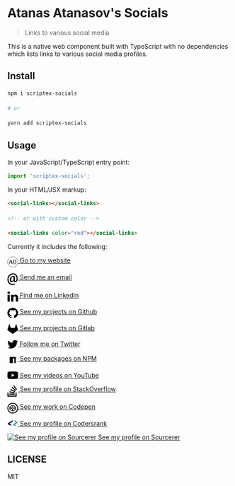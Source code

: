 # Atanas Atanasov's Socials

> Links to various social media

This is a native web component built with TypeScript with no dependencies which lists links to various social media profiles.

## Install

```sh
npm i scriptex-socials

# or

yarn add scriptex-socials
```

## Usage

In your JavaScript/TypeScript entry point:

```javascript
import 'scriptex-socials';
```

In your HTML/JSX markup:

```html
<social-links></social-links>

<!-- or with custom color -->

<social-links color="red"></social-links>
```

Currently it includes the following:

<div>
<a href="https://atanas.info" target="_blank"><img src="./assets/logo.svg" alt="Go to my website" width="24" align="top"> Go to my website</a>

<a href="mailto:hi@atanas.info" target="_blank"><img src="./assets/email.svg" alt="Send me an email" width="24" align="top"> Send me an email</a>

<a href="https://www.linkedin.com/in/scriptex/" target="_blank"><img src="./assets/linkedin.svg" alt="Find me on LinkedIn" width="24" align="top"> Find me on LinkedIn</a>

<a href="https://github.com/scriptex" target="_blank"><img src="./assets/github.svg" alt="See my projects on Github" width="24" align="top"> See my projects on Github</a>

<a href="https://gitlab.com/scriptex" target="_blank"><img src="./assets/gitlab.svg" alt="See my projects on Gitlab" width="24" align="top"> See my projects on Gitlab</a>

<a href="https://twitter.com/scriptexbg" target="_blank"><img src="./assets/twitter.svg" alt="Follow me on Twitter" width="24" align="top"> Follow me on Twitter</a>

<a href="https://www.npmjs.com/~scriptex" target="_blank"><img src="./assets/npm.svg" alt="See my packages on NPM" width="24" align="top"> See my packages on NPM</a>

<a href="https://www.youtube.com/user/scriptex" target="_blank"><img src="./assets/youtube.svg" alt="See my videos on YouTube" width="24" align="top"> See my videos on YouTube</a>

<a href="https://stackoverflow.com/users/4140082/atanas-atanasov" target="_blank"><img src="./assets/stackoverflow.svg" alt="See my profile on StackOverflow" width="24" align="top"> See my profile on StackOverflow</a>

<a href="https://codepen.io/scriptex/" target="_blank"><img src="./assets/codepen.svg" alt="See my work on Codepen" width="24" align="top"> See my work on Codepen</a>

<a href="https://profile.codersrank.io/user/scriptex" target="_blank"><img src="./assets/codersrank.svg" alt="See my profile on Codersrank" width="24" align="top"> See my profile on Codersrank</a>

<a href="https://sourcerer.io/scriptex" target="_blank"><img src="https://sourcerer.io/icons/logo-sharing.svg" alt="See my profile on Sourcerer" width="24" align="top"> See my profile on Sourcerer</a>
</div>

## LICENSE

MIT
